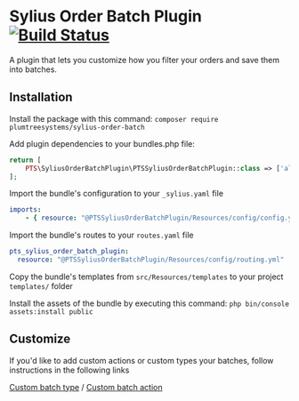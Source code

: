 # Sylius Order Batch Plugin [![Build Status](https://travis-ci.org/PlumTreeSystems/SyliusOrderBatchPlugin.svg?branch=master)](https://travis-ci.org/PlumTreeSystems/SyliusOrderBatchPlugin)

A plugin that lets you customize how you filter your orders and save them into batches.

## Installation

Install the package with this command: `composer require plumtreesystems/sylius-order-batch`

Add plugin dependencies to your bundles.php file:

```php
return [
    PTS\SyliusOrderBatchPlugin\PTSSyliusOrderBatchPlugin::class => ['all' => true],
];
```

Import the bundle's configuration to your `_sylius.yaml` file

```yaml
imports:
    - { resource: "@PTSSyliusOrderBatchPlugin/Resources/config/config.yml" }
```

Import the bundle's routes to your `routes.yaml` file

```yaml
pts_sylius_order_batch_plugin:
  resource: "@PTSSyliusOrderBatchPlugin/Resources/config/routing.yml"
```

Copy the bundle's templates from `src/Resources/templates` to your project `templates/` folder

Install the assets of the bundle by executing this command: `php bin/console assets:install public`

## Customize

If you'd like to add custom actions or custom types your batches, follow instructions in the following links

[Custom batch type](src/Resources/doc/custom-batch-type.md)
/ [Custom batch action](src/Resources/doc/custom-batch-action.md)

